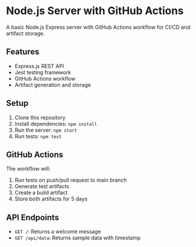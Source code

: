 # Node.js Server with GitHub Actions

A basic Node.js Express server with GitHub Actions workflow for CI/CD and artifact storage.

## Features

- Express.js REST API
- Jest testing framework
- GitHub Actions workflow
- Artifact generation and storage

## Setup

1. Clone this repository
2. Install dependencies: `npm install`
3. Run the server: `npm start`
4. Run tests: `npm test`

## GitHub Actions

The workflow will:
1. Run tests on push/pull request to main branch
2. Generate test artifacts
3. Create a build artifact
4. Store both artifacts for 5 days

## API Endpoints

- `GET /`: Returns a welcome message
- `GET /api/data`: Returns sample data with timestamp